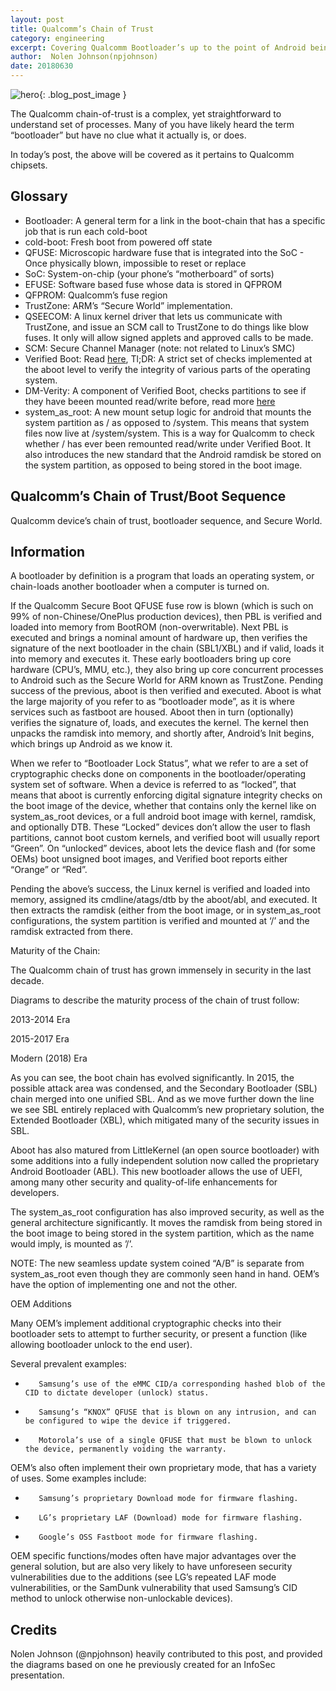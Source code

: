 ```yaml
---
layout: post
title: Qualcomm’s Chain of Trust
category: engineering
excerpt: Covering Qualcomm Bootloader’s up to the point of Android being loaded.
author:  Nolen Johnson(npjohnson)
date: 20180630
---
```


![hero]({{site.baseurl}}/images/engineering/hero_<title>.png){: .blog_post_image }

The Qualcomm chain-of-trust is a complex, yet straightforward to understand set of processes. Many of you have likely heard the term “bootloader” but have no clue what it actually is, or does.

In today’s post, the above will be covered as it pertains to Qualcomm chipsets.

## Glossary

* Bootloader: A general term for a link in the boot-chain that has a specific job that is run each cold-boot
* cold-boot: Fresh boot from powered off state
* QFUSE: Microscopic hardware fuse that is integrated into the SoC - Once physically blown, impossible to reset or replace
* SoC: System-on-chip (your phone’s “motherboard” of sorts)
* EFUSE: Software based fuse whose data is stored in QFPROM
* QFPROM: Qualcomm’s fuse region
* TrustZone: ARM’s “Secure World” implementation.
* QSEECOM: A linux kernel driver that lets us communicate with TrustZone, and issue an SCM call to TrustZone to do things like blow fuses. It only will allow signed applets and approved calls to be made.
* SCM: Secure Channel Manager (note: not related to Linux’s SMC)
* Verified Boot: Read [here](https://source.android.com/security/verifiedboot/), Tl;DR: A strict set of checks implemented at the aboot level to verify the integrity of various parts of the operating system.
* DM-Verity: A component of Verified Boot, checks partitions to see if they have beeen mounted read/write before, read more [here](https://source.android.com/security/verifiedboot/dm-verity)
* system_as_root: A new mount setup logic for android that mounts the system partition as / as opposed to /system. This means that system files now live at /system/system. This is a way for Qualcomm to check whether / has ever been remounted read/write under Verified Boot. It also introduces the new standard that the Android ramdisk be stored on the system partition, as opposed to being stored in the boot image.


## Qualcomm’s Chain of Trust/Boot Sequence

Qualcomm device’s chain of trust, bootloader sequence, and Secure World.

## Information

A bootloader by definition is a program that loads an operating system, or chain-loads another bootloader when a computer is turned on.

If the Qualcomm Secure Boot QFUSE fuse row is blown (which is such on 99% of non-Chinese/OnePlus production devices), then PBL is verified and loaded into memory from BootROM (non-overwritable). Next PBL is executed and brings a nominal amount of hardware up, then verifies the signature of the next bootloader in the chain (SBL1/XBL) and if valid, loads it into memory and executes it. These early bootloaders bring up core hardware (CPU’s, MMU, etc.), they also bring up core concurrent processes to Android such as the Secure World for ARM known as TrustZone. Pending success of the previous, aboot is then verified and executed. Aboot is what the large majority of you refer to as “bootloader mode”, as it is where services such as fastboot are housed. Aboot then in turn (optionally) verifies the signature of, loads, and executes the kernel. The kernel then unpacks the ramdisk into memory, and shortly after, Android’s Init begins, which brings up Android as we know it.

When we refer to “Bootloader Lock Status”, what we refer to are a set of cryptographic checks done on components in the bootloader/operating system set of software. When a device is referred to as “locked”, that means that aboot is currently enforcing digital signature integrity checks on the boot image of the device, whether that contains only the kernel like on system_as_root devices, or a full android boot image with kernel, ramdisk, and optionally DTB. These “Locked” devices don’t allow the user to flash partitions, cannot boot custom kernels, and verified boot will usually report “Green”. On “unlocked” devices, aboot lets the device flash and (for some OEMs) boot unsigned boot images, and Verified boot reports either “Orange” or “Red”.

Pending the above’s success, the Linux kernel is verified and loaded into memory, assigned its cmdline/atags/dtb by the aboot/abl, and executed. It then extracts the ramdisk (either from the boot image, or in system_as_root configurations, the system partition is verified and mounted at ‘/’ and the ramdisk extracted from there.


Maturity of the Chain:

The Qualcomm chain of trust has grown immensely in security in the last decade.

Diagrams to describe the maturity process of the chain of trust follow:

2013-2014 Era



2015-2017 Era


Modern (2018) Era
 

As you can see, the boot chain has evolved significantly. In 2015, the possible attack area was condensed, and the Secondary Bootloader (SBL) chain merged into one unified SBL. And as we move further down the line we see SBL entirely replaced with Qualcomm’s new proprietary solution, the Extended Bootloader (XBL), which mitigated many of the security issues in SBL.

Aboot has also matured from LittleKernel (an open source bootloader) with some additions into a fully independent solution now called the proprietary Android Bootloader (ABL). This new bootloader allows the use of UEFI, among many other security and quality-of-life enhancements for developers.

The system_as_root configuration has also improved security, as well as the general architecture significantly. It moves the ramdisk from being stored in the boot image to being stored in the system partition, which as the name would imply, is mounted as ’/’.

NOTE: The new seamless update system coined “A/B” is separate from system_as_root even though they are commonly seen hand in hand. OEM’s have the option of implementing one and not the other.



OEM Additions

Many OEM’s implement additional cryptographic checks into their bootloader sets to attempt to further security, or present a function (like allowing bootloader unlock to the end user).

Several prevalent examples:

-        Samsung’s use of the eMMC CID/a corresponding hashed blob of the CID to dictate developer (unlock) status.
-        Samsung’s “KNOX” QFUSE that is blown on any intrusion, and can be configured to wipe the device if triggered.
-        Motorola’s use of a single QFUSE that must be blown to unlock the device, permanently voiding the warranty.

OEM’s also often implement their own proprietary mode, that has a variety of uses. Some examples include:

-        Samsung’s proprietary Download mode for firmware flashing.
-        LG’s proprietary LAF (Download) mode for firmware flashing.
-        Google’s OSS Fastboot mode for firmware flashing.


OEM specific functions/modes often have major advantages over the general solution, but are also very likely to have unforeseen security vulnerabilities due to the additions (see LG’s repeated LAF mode vulnerabilities, or the SamDunk vulnerability that used Samsung’s CID method to unlock otherwise non-unlockable devices).


## Credits

Nolen Johnson (@npjohnson) heavily contributed to this post, and provided the diagrams based on one he previously created for an InfoSec presentation.



